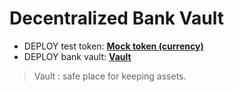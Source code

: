 # Decentralized Bank Vault

- DEPLOY test token: [**Mock token (currency)**](https://github.com/mosi-sol/live-contract-s3/blob/main/11-%20Decentralized%20Bank%20Vault/MockToken.sol) 
- DEPLOY bank vault: [**Vault**](https://github.com/mosi-sol/live-contract-s3/blob/main/11-%20Decentralized%20Bank%20Vault/DecentralizedBankVault.sol) 

> Vault : safe place for keeping assets.
